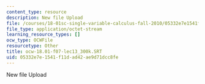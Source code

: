 ```yaml
---
content_type: resource
description: New file Upload
file: /courses/18-01sc-single-variable-calculus-fall-2010/05332e7e1541f11dad42ae9d71dcc8fe_ocw-18.01-f07-lec13_300k.SRT
file_type: application/octet-stream
learning_resource_types: []
ocw_type: OCWFile
resourcetype: Other
title: ocw-18.01-f07-lec13_300k.SRT
uid: 05332e7e-1541-f11d-ad42-ae9d71dcc8fe
---
```

New file Upload